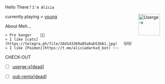 
Hello There ! ```I'm Alícia```

<a><img align=right src="https://media3.giphy.com/media/11lxCeKo6cHkJy/giphy.gif" alt="Userge-x" width=70px></a>

currently playing = [young](https://open.spotify.com/playlist/5ddLrdKjGR7SLqthbEcoNc?si=A_wkwVhXQHK3ZTe8VrQBfg&utm_source=copy-link)



About Meh...
```
» Pro kanger    🙁🙁
» I like [cats](https://telegra.ph/file/26d143369a85a6ab52b61.jpg)   😽😽 
» I like [Paimon](https://t.me/aliciadarkxd_bot) ✨✨
```



CHECK-OUT

- [ ] [userge-x[dead]](https://github.com/code-rgb/Userge-X)
- [ ] [oub-remix[dead]](https://github.com/sahyam2019/oub-remix)


